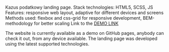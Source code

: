 Kazus podatkowy landing page.
Stack technologies: HTML5, SCSS, JS
Features: responsive web layout, adaptive for different devices and screens
Methods used: flexbox and css-grid for responsive development, BEM-methodology for better scaling
Link to the [DEMO LINK](https://yatania.github.io/kazus-landing-page/)

The website is currently available as a demo on GitHub pages, anybody can check it out, from any device available. The landing page was developed using the latest supported technologies.

